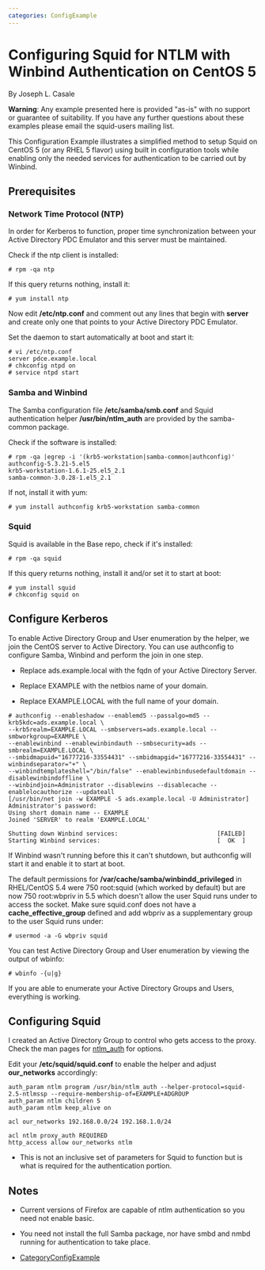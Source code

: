 ```yaml
---
categories: ConfigExample
---
```

# Configuring Squid for NTLM with Winbind Authentication on CentOS 5

By Joseph L. Casale

**Warning**: Any example presented here is provided "as-is" with no
support or guarantee of suitability. If you have any further questions
about these examples please email the squid-users mailing list.

This Configuration Example illustrates a simplified method to setup
Squid on CentOS 5 (or any RHEL 5 flavor) using built in configuration
tools while enabling only the needed services for authentication to be
carried out by Winbind.

## Prerequisites

### Network Time Protocol (NTP)

In order for Kerberos to function, proper time synchronization between
your Active Directory PDC Emulator and this server must be maintained.

Check if the ntp client is installed:

    # rpm -qa ntp

If this query returns nothing, install it:

    # yum install ntp

Now edit **/etc/ntp.conf** and comment out any lines that begin with
**server** and create only one that points to your Active Directory PDC
Emulator.

Set the daemon to start automatically at boot and start it:

    # vi /etc/ntp.conf
    server pdce.example.local
    # chkconfig ntpd on
    # service ntpd start

### Samba and Winbind

The Samba configuration file **/etc/samba/smb.conf** and Squid
authentication helper **/usr/bin/ntlm_auth** are provided by the
samba-common package.

Check if the software is installed:

    # rpm -qa |egrep -i '(krb5-workstation|samba-common|authconfig)'
    authconfig-5.3.21-5.el5
    krb5-workstation-1.6.1-25.el5_2.1
    samba-common-3.0.28-1.el5_2.1

If not, install it with yum:

    # yum install authconfig krb5-workstation samba-common

### Squid

Squid is available in the Base repo, check if it's installed:

    # rpm -qa squid

If this query returns nothing, install it and/or set it to start at
boot:

    # yum install squid
    # chkconfig squid on

## Configure Kerberos

To enable Active Directory Group and User enumeration by the helper, we
join the CentOS server to Active Directory. You can use authconfig to
configure Samba, Winbind and perform the join in one step.

  - Replace ads.example.local with the fqdn of your Active Directory
    Server.

  - Replace EXAMPLE with the netbios name of your domain.

  - Replace EXAMPLE.LOCAL with the full name of your domain.

<!-- end list -->

    # authconfig --enableshadow --enablemd5 --passalgo=md5 --krb5kdc=ads.example.local \
    --krb5realm=EXAMPLE.LOCAL --smbservers=ads.example.local --smbworkgroup=EXAMPLE \
    --enablewinbind --enablewinbindauth --smbsecurity=ads --smbrealm=EXAMPLE.LOCAL \
    --smbidmapuid="16777216-33554431" --smbidmapgid="16777216-33554431" --winbindseparator="+" \
    --winbindtemplateshell="/bin/false" --enablewinbindusedefaultdomain --disablewinbindoffline \
    --winbindjoin=Administrator --disablewins --disablecache --enablelocauthorize --updateall
    [/usr/bin/net join -w EXAMPLE -S ads.example.local -U Administrator]
    Administrator's password:
    Using short domain name -- EXAMPLE
    Joined 'SERVER' to realm 'EXAMPLE.LOCAL'
    
    Shutting down Winbind services:                            [FAILED]
    Starting Winbind services:                                 [  OK  ]

If Winbind wasn't running before this it can't shutdown, but authconfig
will start it and enable it to start at boot.

The default permissions for **/var/cache/samba/winbindd_privileged** in
RHEL/CentOS 5.4 were 750 root:squid (which worked by default) but are
now 750 root:wbpriv in 5.5 which doesn't allow the user Squid runs under
to access the socket. Make sure squid.conf does not have a
**cache_effective_group** defined and add wbpriv as a supplementary
group to the user Squid runs under:

    # usermod -a -G wbpriv squid

You can test Active Directory Group and User enumeration by viewing the
output of wbinfo:

    # wbinfo -{u|g}

If you are able to enumerate your Active Directory Groups and Users,
everything is working.

## Configuring Squid

I created an Active Directory Group to control who gets access to the
proxy. Check the man pages for
[ntlm_auth](http://www.samba.org/samba/docs/man/manpages-3/ntlm_auth.1.html)
for options.

Edit your **/etc/squid/squid.conf** to enable the helper and adjust
**our_networks** accordingly:

    auth_param ntlm program /usr/bin/ntlm_auth --helper-protocol=squid-2.5-ntlmssp --require-membership-of=EXAMPLE+ADGROUP
    auth_param ntlm children 5
    auth_param ntlm keep_alive on
    
    acl our_networks 192.168.0.0/24 192.168.1.0/24
    
    acl ntlm proxy_auth REQUIRED
    http_access allow our_networks ntlm

  - This is not an inclusive set of parameters for Squid to function but
    is what is required for the authentication portion.

## Notes

  - Current versions of Firefox are capable of ntlm authentication so
    you need not enable basic.

  - You need not install the full Samba package, nor have smbd and nmbd
    running for authentication to take place.

<!-- end list -->

  - [CategoryConfigExample](/CategoryConfigExample)
